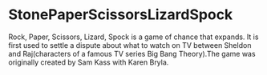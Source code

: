 # StonePaperScissorsLizardSpock
Rock, Paper, Scissors, Lizard, Spock is a game of chance that expands. It is first used to settle a dispute about what to watch on TV between Sheldon and Raj(characters of a famous TV series Big Bang Theory).The game was originally created by Sam Kass with Karen Bryla.
